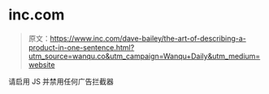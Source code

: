 # inc.com

> 原文：<https://www.inc.com/dave-bailey/the-art-of-describing-a-product-in-one-sentence.html?utm_source=wanqu.co&utm_campaign=Wanqu+Daily&utm_medium=website>

请启用 JS 并禁用任何广告拦截器